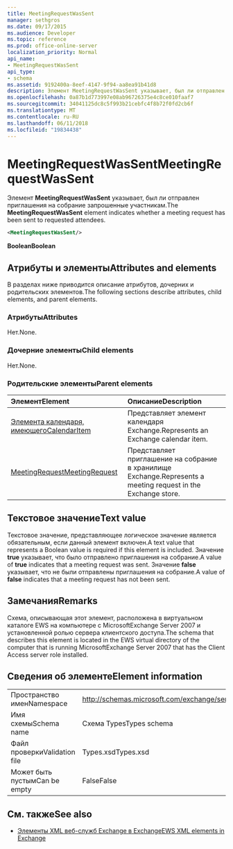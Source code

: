 ```yaml
---
title: MeetingRequestWasSent
manager: sethgros
ms.date: 09/17/2015
ms.audience: Developer
ms.topic: reference
ms.prod: office-online-server
localization_priority: Normal
api_name:
- MeetingRequestWasSent
api_type:
- schema
ms.assetid: 9192400a-8eef-4147-9f94-aa8ea91b41d8
description: Элемент MeetingRequestWasSent указывает, был ли отправлен приглашения на собрание запрошенные участникам.
ms.openlocfilehash: 0a87b1d773997e08ab96726375e4c8ce010faaf7
ms.sourcegitcommit: 34041125dc8c5f993b21cebfc4f8b72f0fd2cb6f
ms.translationtype: MT
ms.contentlocale: ru-RU
ms.lasthandoff: 06/11/2018
ms.locfileid: "19834438"
---
```

# <a name="meetingrequestwassent"></a><span data-ttu-id="c6745-103">MeetingRequestWasSent</span><span class="sxs-lookup"><span data-stu-id="c6745-103">MeetingRequestWasSent</span></span>

<span data-ttu-id="c6745-104">Элемент **MeetingRequestWasSent** указывает, был ли отправлен приглашения на собрание запрошенные участникам.</span><span class="sxs-lookup"><span data-stu-id="c6745-104">The **MeetingRequestWasSent** element indicates whether a meeting request has been sent to requested attendees.</span></span> 
  
```xml
<MeetingRequestWasSent/>
```

 <span data-ttu-id="c6745-105">**Boolean**</span><span class="sxs-lookup"><span data-stu-id="c6745-105">**Boolean**</span></span>
## <a name="attributes-and-elements"></a><span data-ttu-id="c6745-106">Атрибуты и элементы</span><span class="sxs-lookup"><span data-stu-id="c6745-106">Attributes and elements</span></span>

<span data-ttu-id="c6745-107">В разделах ниже приводится описание атрибутов, дочерних и родительских элементов.</span><span class="sxs-lookup"><span data-stu-id="c6745-107">The following sections describe attributes, child elements, and parent elements.</span></span>
  
### <a name="attributes"></a><span data-ttu-id="c6745-108">Атрибуты</span><span class="sxs-lookup"><span data-stu-id="c6745-108">Attributes</span></span>

<span data-ttu-id="c6745-109">Нет.</span><span class="sxs-lookup"><span data-stu-id="c6745-109">None.</span></span>
  
### <a name="child-elements"></a><span data-ttu-id="c6745-110">Дочерние элементы</span><span class="sxs-lookup"><span data-stu-id="c6745-110">Child elements</span></span>

<span data-ttu-id="c6745-111">Нет.</span><span class="sxs-lookup"><span data-stu-id="c6745-111">None.</span></span>
  
### <a name="parent-elements"></a><span data-ttu-id="c6745-112">Родительские элементы</span><span class="sxs-lookup"><span data-stu-id="c6745-112">Parent elements</span></span>

|<span data-ttu-id="c6745-113">**Элемент**</span><span class="sxs-lookup"><span data-stu-id="c6745-113">**Element**</span></span>|<span data-ttu-id="c6745-114">**Описание**</span><span class="sxs-lookup"><span data-stu-id="c6745-114">**Description**</span></span>|
|:-----|:-----|
|[<span data-ttu-id="c6745-115">Элемента календаря, имеющего</span><span class="sxs-lookup"><span data-stu-id="c6745-115">CalendarItem</span></span>](calendaritem.md) <br/> |<span data-ttu-id="c6745-116">Представляет элемент календаря Exchange.</span><span class="sxs-lookup"><span data-stu-id="c6745-116">Represents an Exchange calendar item.</span></span>  <br/> |
|[<span data-ttu-id="c6745-117">MeetingRequest</span><span class="sxs-lookup"><span data-stu-id="c6745-117">MeetingRequest</span></span>](meetingrequest.md) <br/> |<span data-ttu-id="c6745-118">Представляет приглашение на собрание в хранилище Exchange.</span><span class="sxs-lookup"><span data-stu-id="c6745-118">Represents a meeting request in the Exchange store.</span></span>  <br/> |
   
## <a name="text-value"></a><span data-ttu-id="c6745-119">Текстовое значение</span><span class="sxs-lookup"><span data-stu-id="c6745-119">Text value</span></span>

<span data-ttu-id="c6745-120">Текстовое значение, представляющее логическое значение является обязательным, если данный элемент включен.</span><span class="sxs-lookup"><span data-stu-id="c6745-120">A text value that represents a Boolean value is required if this element is included.</span></span> <span data-ttu-id="c6745-121">Значение **true** указывает, что было отправлено приглашения на собрание.</span><span class="sxs-lookup"><span data-stu-id="c6745-121">A value of **true** indicates that a meeting request was sent.</span></span> <span data-ttu-id="c6745-122">Значение **false** указывает, что не были отправлены приглашения на собрание.</span><span class="sxs-lookup"><span data-stu-id="c6745-122">A value of **false** indicates that a meeting request has not been sent.</span></span> 
  
## <a name="remarks"></a><span data-ttu-id="c6745-123">Замечания</span><span class="sxs-lookup"><span data-stu-id="c6745-123">Remarks</span></span>

<span data-ttu-id="c6745-124">Схема, описывающая этот элемент, расположена в виртуальном каталоге EWS на компьютере с MicrosoftExchange Server 2007 и установленной ролью сервера клиентского доступа.</span><span class="sxs-lookup"><span data-stu-id="c6745-124">The schema that describes this element is located in the EWS virtual directory of the computer that is running MicrosoftExchange Server 2007 that has the Client Access server role installed.</span></span>
  
## <a name="element-information"></a><span data-ttu-id="c6745-125">Сведения об элементе</span><span class="sxs-lookup"><span data-stu-id="c6745-125">Element information</span></span>

|||
|:-----|:-----|
|<span data-ttu-id="c6745-126">Пространство имен</span><span class="sxs-lookup"><span data-stu-id="c6745-126">Namespace</span></span>  <br/> |http://schemas.microsoft.com/exchange/services/2006/types  <br/> |
|<span data-ttu-id="c6745-127">Имя схемы</span><span class="sxs-lookup"><span data-stu-id="c6745-127">Schema name</span></span>  <br/> |<span data-ttu-id="c6745-128">Схема Types</span><span class="sxs-lookup"><span data-stu-id="c6745-128">Types schema</span></span>  <br/> |
|<span data-ttu-id="c6745-129">Файл проверки</span><span class="sxs-lookup"><span data-stu-id="c6745-129">Validation file</span></span>  <br/> |<span data-ttu-id="c6745-130">Types.xsd</span><span class="sxs-lookup"><span data-stu-id="c6745-130">Types.xsd</span></span>  <br/> |
|<span data-ttu-id="c6745-131">Может быть пустым</span><span class="sxs-lookup"><span data-stu-id="c6745-131">Can be empty</span></span>  <br/> |<span data-ttu-id="c6745-132">False</span><span class="sxs-lookup"><span data-stu-id="c6745-132">False</span></span>  <br/> |
   
## <a name="see-also"></a><span data-ttu-id="c6745-133">См. также</span><span class="sxs-lookup"><span data-stu-id="c6745-133">See also</span></span>



- [<span data-ttu-id="c6745-134">Элементы XML веб-служб Exchange в Exchange</span><span class="sxs-lookup"><span data-stu-id="c6745-134">EWS XML elements in Exchange</span></span>](ews-xml-elements-in-exchange.md)

